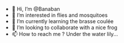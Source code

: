 - 👋 Hi, I’m @Banaban
- 👀 I’m interested in flies and mosquitoes
- 🌱 I’m currently learning the brasse coulée
- 💞️ I’m looking to collaborate with a nice frog
- 📫 How to reach me ? Under the water lily...

<!---
Banaban/Banaban is a ✨ special ✨ repository because its `README.md` (this file) appears on your GitHub profile.
You can click the Preview link to take a look at your changes.
--->
